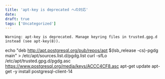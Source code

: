 ```yaml
---
title: 'apt-key is deprecated への対応'
date: 
draft: true
tags: ['Uncategorized']
---
```


```
Warning: apt-key is deprecated. Manage keyring files in trusted.gpg.d instead (see apt-key(8)).

``````
echo "deb http://apt.postgresql.org/pub/repos/apt $(lsb\_release -cs)-pgdg main" > /etc/apt/sources.list.d/pgdg.list
curl -sfLo /etc/apt/trusted.gpg.d/pgdg.asc https://www.postgresql.org/media/keys/ACCC4CF8.asc
apt-get update
apt-get -y install postgresql-client-14

```https://zenn.dev/spiegel/articles/20220508-apt-key-is-deprecated